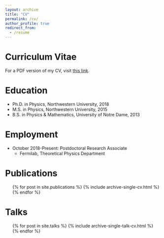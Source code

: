 ```yaml
---
layout: archive
title: "CV"
permalink: /cv/
author_profile: true
redirect_from:
  - /resume
---
```


<!--{% include base_path %}-->
Curriculum Vitae
=====
For a PDF version of my CV, visit [this link](https://kjkellyphys.github.io/files/KJK_CV.pdf).

Education
======
* Ph.D. in Physics, Northwestern University, 2018
* M.S. in Physics, Northwestern University, 2015
* B.S. in Physics & Mathematics, University of Notre Dame, 2013

Employment
======
* October 2018-Present: Postdoctoral Research Associate
  * Fermilab, Theoretical Physics Department

Publications
======
  <ul>{% for post in site.publications %}
    {% include archive-single-cv.html %}
  {% endfor %}</ul>
  
Talks
======
  <ul>{% for post in site.talks %}
    {% include archive-single-talk-cv.html %}
  {% endfor %}</ul>
